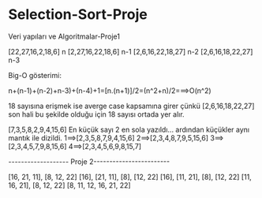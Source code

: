 # Selection-Sort-Proje
Veri yapıları ve Algoritmalar-Proje1

[22,27,16,2,18,6] n 
[2,27,16,22,18,6] n-1 
[2,6,16,22,18,27] n-2 
[2,6,16,18,22,27] n-3

Big-O gösterimi:

n+(n-1)+(n-2)+n-3)+(n-4)+1=[n.(n+1)]/2=(n^2+n)/2===>O(n^2)

18 sayısına erişmek ise averge case kapsamına girer çünkü [2,6,16,18,22,27] son hali bu şekilde olduğu için 18 sayısı ortada yer alır.

 [7,3,5,8,2,9,4,15,6] En küçük sayı 2 en sola yazıldı... ardından küçükler aynı mantık ile dizildi.
1==>[2,3,5,8,7,9,4,15,6]
2==>[2,3,4,8,7,9,5,15,6]
3==>[2,3,4,5,7,9,8,15,6]
4==>[2,3,4,5,6,9,8,15,7]

------------------- Proje 2------------------------

[16, 21, 11], [8, 12, 22]
[16], [21, 11], [8], [12, 22]
[16], [11, 21], [8], [12, 22]
[11, 16, 21], [8, 12, 22]
[8, 11, 12, 16, 21, 22]

